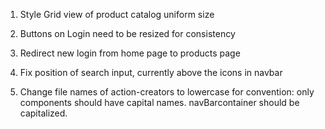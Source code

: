1. Style Grid view of product catalog uniform size

2. Buttons on Login need to be resized for consistency

3. Redirect new login from home page to products page

4. Fix position of search input, currently above the icons in navbar

5. Change file names of action-creators to lowercase for convention: only components should have capital names. navBarcontainer should be capitalized.
